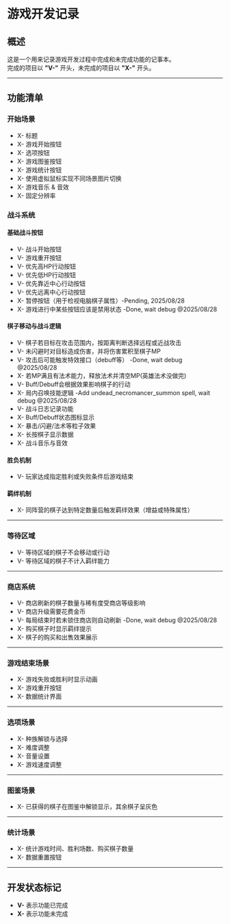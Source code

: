 # 游戏开发记录

## 概述
这是一个用来记录游戏开发过程中完成和未完成功能的记事本。  
完成的项目以 **"V-"** 开头，未完成的项目以 **"X-"** 开头。

---

## 功能清单

### 开始场景
- X- 标题
- X- 游戏开始按钮
- X- 选项按钮
- X- 游戏图鉴按钮
- X- 游戏统计按钮
- X- 使用虚拟鼠标实现不同场景图片切换
- X- 游戏音乐 & 音效
- X- 固定分辨率

### 战斗系统
#### 基础战斗按钮
- V- 战斗开始按钮
- V- 游戏重开按钮
- V- 优先高HP行动按钮
- V- 优先低HP行动按钮
- V- 优先靠近中心行动按钮
- V- 优先远离中心行动按钮
- X- 暂停按钮（用于检视电脑棋子属性）-Pending, 2025/08/28
- X- 游戏进行中某些按钮应该是禁用状态  -Done, wait debug @2025/08/28

#### 棋子移动与战斗逻辑
- V- 棋子若目标在攻击范围内，按距离判断选择远程或近战攻击
- V- 未闪避时对目标造成伤害，并将伤害累积至棋子MP
- V- 攻击后可能触发特效接口（debuff等） -Done, wait debug @2025/08/28
- X- 若MP满且有法术能力，释放法术并清空MP(英雄法术没做完)
- V- Buff/Debuff会根据效果影响棋子的行动
- X- 局内召唤技能逻辑 -Add undead_necromancer_summon spell, wait debug @2025/08/28
- V- 战斗日志记录功能
- X- Buff/Debuff状态图标显示
- X- 暴击/闪避/法术等粒子效果
- X- 长按棋子显示数据
- X- 战斗音乐与音效

#### 胜负机制
- V- 玩家达成指定胜利或失败条件后游戏结束

#### 羁绊机制
- X- 同阵营的棋子达到特定数量后触发羁绊效果（增益或特殊属性）

---

### 等待区域
- V- 等待区域的棋子不会移动或行动
- V- 等待区域的棋子不计入羁绊能力

---

### 商店系统
- V- 商店刷新的棋子数量与稀有度受商店等级影响
- V- 商店升级需要花费金币
- V- 每局结束时若未锁住商店则自动刷新 -Done, wait debug @2025/08/28
- X- 购买棋子时显示羁绊提示
- X- 棋子的购买和出售效果展示

---

### 游戏结束场景
- X- 游戏失败或胜利时显示动画
- X- 游戏重开按钮
- X- 数据统计界面

---

### 选项场景
- X- 种族解锁与选择
- X- 难度调整
- X- 音量设置
- X- 游戏速度调整

---

### 图鉴场景
- X- 已获得的棋子在图鉴中解锁显示，其余棋子呈灰色

---

### 统计场景
- X- 统计游戏时间、胜利场数、购买棋子数量
- X- 数据重置按钮

---

## 开发状态标记
- **V-** 表示功能已完成
- **X-** 表示功能未完成

